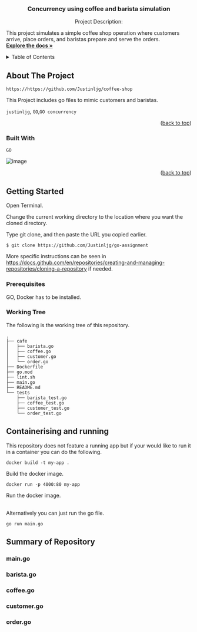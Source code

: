<a name="readme-top"></a>
<h3 align="center">Concurrency using coffee and barista simulation</h3>

  <p align="center">
  Project Description:
  
  This project simulates a simple coffee shop operation where customers arrive, place orders, and baristas prepare and serve the orders. 
    <br />
    <a href="https://github.com/Justinljg/cofee-shop"><strong>Explore the docs »</strong></a>

</div>

<!-- TABLE OF CONTENTS -->
<details>
  <summary>Table of Contents</summary>
  <ol>
    <li>
      <a href="#about-the-project">About The Project</a>
      <ul>
        <li><a href="#built-with">Built With</a></li>
      </ul>
    </li>
    <li>
      <a href="#getting-started">Getting Started</a>
      <ul>
        <li><a href="#prerequisites">Prerequisites</a></li>
        <li><a href="#working-tree">Working Tree</a></li>
        <li><a href="#running-the-repository--testing">Running the Repository & Testing</a></li>
      </ul>
    </li>
    <li>
      <a href="#summary-of-repository">Summary of Repository</a>
      <ul>
        <li><a href="#main.go">main.go</a></li>
        <li><a href="#barista.go">barista.go</a></li>
        <li><a href="#coffee.go">coffee.go</a></li>
        <li><a href="#customer.go">customer.go</a></li>
        <li><a href="#order.go">order.go</a></li>
      </ul>
    </li>
  </ol>
</details>


<!-- ABOUT THE PROJECT -->
## About The Project

`https://https://github.com/Justinljg/coffee-shop`

This Project includes go files to mimic customers and baristas.

`justinljg`, `GO`,`GO concurrency`

<p align="right">(<a href="#readme-top">back to top</a>)</p>



### Built With


`GO`


![image](https://github.com/user-attachments/assets/c2775a5d-dbfc-4b8b-8872-a99ffa11a9ce)


<p align="right">(<a href="#readme-top">back to top</a>)</p>



<!-- GETTING STARTED -->
## Getting Started

Open Terminal.

Change the current working directory to the location where you want the cloned directory.

Type git clone, and then paste the URL you copied earlier.

    $ git clone https://github.com/Justinljg/go-assignment

More specific instructions can be seen in https://docs.github.com/en/repositories/creating-and-managing-repositories/cloning-a-repository if needed.

### Prerequisites

GO, Docker has to be installed.

### Working Tree

The following is the working tree of this repository.

    .
    ├── cafe
    │   ├── barista.go
    │   ├── coffee.go
    │   ├── customer.go
    │   └── order.go
    ├── Dockerfile
    ├── go.mod
    ├── lint.sh
    ├── main.go
    ├── README.md
    └── tests
        ├── barista_test.go
        ├── coffee_test.go
        ├── customer_test.go
        └── order_test.go


<!-- USAGE EXAMPLES -->
## Containerising and running
This repository does not feature a running app but if your would like to run it in a container you can do the following. 

    docker build -t my-app .
Build the docker image.

    docker run -p 4000:80 my-app
Run the docker image.
<br></br>

Alternatively you can just run the go file.

    go run main.go
## Summary of Repository

### main.go

### barista.go

### coffee.go

### customer.go

### order.go



